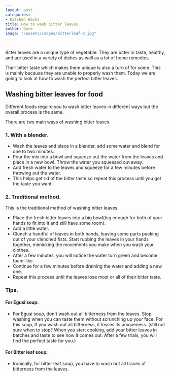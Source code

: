 ```yaml
---
layout: post
categories:
- Kitchen Hacks
title: How to wash bitter leaves.
author: Gare
image: "/assets/images/bitterleaf-4.jpg"

---
```

Bitter leaves are a unique type of vegetable. They are bitter in taste, healthy, and are used in a variety of dishes as well as a lot of home remedies.

Their bitter taste which makes them unique is also a turn of for some. This is mainly because they are unable to properly wash them. Today we are going to look at how to wash the perfect bitter leaves.

## Washing bitter leaves for food

Different foods require you to wash bitter leaves in different ways but the overall process is the same.

There are two main ways of washing bitter leaves.

### 1. With a blender.
   * Wash the leaves and place in a blender, add some water and blend for one to two minutes.
   * Pour the mix into a bowl and squeeze out the water from the leaves and place in a new bowl. Throw the water you squeezed out away.
   * Add fresh water to the leaves and squeeze for a few minutes before throwing out the water.
   * This helps get rid of the bitter taste so repeat this process until you get the taste you want.
### 2. Traditional method.

   This is the traditional method of washing bitter leaves.

* Place the fresh bitter leaves into a big bowl(big enough for both of your hands to fit into it and still have some room).
* Add a little water.
* Clunch a handful of leaves in both hands, leaving some parts peeking out of your clenched fists. Start rubbing the leaves in your hands together, mimicking the movements you make when you wash your clothes.
* After a few minutes, you will notice the water turn green and become foam-like.
* Continue for a few minutes before draining the water and adding a new one.
* Repeat this process until the leaves lose most or all of their bitter taste.

###  Tips.

#### For Egusi soup:

* For Egusi soup, don't wash out all bitterness from the leaves. Stop washing when you can taste them without scrunching up your face. For this soup, If you wash out all bitterness, it losses its uniqueness. (still not sure when to stop? When you start cooking, add your bitter leaves in batches and taste to see how it comes out. After a few trials, you will find the perfect taste for you.)

#### For Bitter leaf soup:

* Ironically, for bitter leaf soup, you have to wash out all traces of bitterness from the leaves.